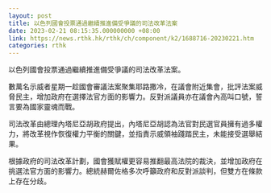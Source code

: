 ```yaml
---
layout: post
title: 以色列國會投票通過繼續推進備受爭議的司法改革法案
date: 2023-02-21 08:15:35.000000000 +08:00
link: https://news.rthk.hk/rthk/ch/component/k2/1688716-20230221.htm
categories: rthk
---
```


以色列國會投票通過繼續推進備受爭議的司法改革法案。

數萬名示威者星期一趁國會審議法案聚集耶路撒冷，在議會附近集會，批評法案威脅民主，增加政府在選擇法官方面的影響力。反對派議員亦在議會內高叫口號，誓言要為國家靈魂而戰。

司法改革由總理內塔尼亞胡政府提出，內塔尼亞胡認為法官對民選官員擁有過多權力，將改革視作恢復權力平衡的關鍵，並指責示威領袖踐踏民主，未能接受選舉結果。

根據政府的司法改革計劃，國會獲賦權更容易推翻最高法院的裁決，並增加政府在挑選法官方面的影響力。總統赫爾佐格多次呼籲政府和反對派談判，但雙方在條款上存在分歧。
